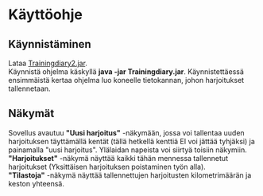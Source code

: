 # Käyttöohje
## Käynnistäminen
Lataa [Trainingdiary2.jar](https://github.com/Hilma-H/otm/releases/tag/viikko6).  
Käynnistä ohjelma käskyllä **java -jar Trainingdiary.jar**. Käynnistettäessä ensimmäistä kertaa ohjelma luo koneelle tietokannan, johon harjoitukset tallennetaan.
## Näkymät
Sovellus avautuu **"Uusi harjoitus"** -näkymään, jossa voi tallentaa uuden harjoituksen täyttämällä kentät (tällä hetkellä kenttiä EI voi jättää tyhjäksi) ja painamalla "uusi 
harjoitus". Ylälaidan napeista voi siirtyä toisiin näkymiin.  
**"Harjoitukset"** -näkymä näyttää kaikki tähän mennessa tallennetut harjoitukset (Yksittäisen harjoituksen poistaminen työn alla).  
**"Tilastoja"** -näkymä näyttää tallennettujen harjoitusten kilometrimäärän ja keston yhteensä.
